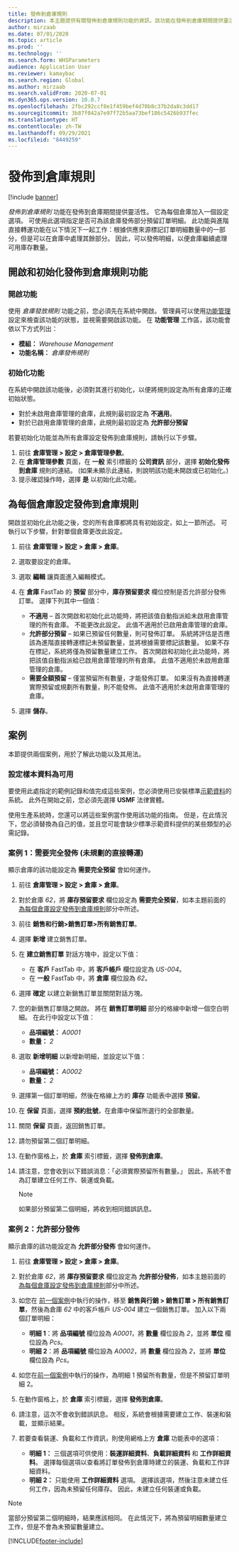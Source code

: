 ```yaml
---
title: 發佈到倉庫規則
description: 本主題提供有關發佈到倉庫規則功能的資訊，該功能在發佈到倉庫期間提供靈活性。 它加入一個設定選項，用於控制系統是否允許發佈部分預留的訂單明細。
author: mirzaab
ms.date: 07/01/2020
ms.topic: article
ms.prod: ''
ms.technology: ''
ms.search.form: WHSParameters
audience: Application User
ms.reviewer: kamaybac
ms.search.region: Global
ms.author: mirzaab
ms.search.validFrom: 2020-07-01
ms.dyn365.ops.version: 10.0.7
ms.openlocfilehash: 2fbc292ccf8e1f459bef4d70b8c37b2da8c3dd17
ms.sourcegitcommit: 3b87f042a7e97f72b5aa73bef186c5426b937fec
ms.translationtype: HT
ms.contentlocale: zh-TW
ms.lasthandoff: 09/29/2021
ms.locfileid: "8449259"
---
```

# <a name="release-to-warehouse-rule"></a>發佈到倉庫規則

[!include [banner](../includes/banner.md)]

*發佈到倉庫規則* 功能在發佈到倉庫期間提供靈活性。 它為每個倉庫加入一個設定選項。 可使用此選項指定是否可為該倉庫發佈部分預留訂單明細。 此功能與進階直接轉運功能在以下情況下一起工作：根據供應來源標記訂單明細數量中的一部分，但是可以在倉庫中處理其餘部分。 因此，可以發佈明細，以便倉庫繼續處理可用庫存數量。

## <a name="turn-on-and-initialize-the-release-to-warehouse-rule-feature"></a>開啟和初始化發佈到倉庫規則功能

### <a name="turn-on-the-feature"></a>開啟功能

使用 *倉庫發放規則* 功能之前，您必須先在系統中開啟。 管理員可以使用[功能管理](../../fin-ops-core/fin-ops/get-started/feature-management/feature-management-overview.md)設定來檢查該功能的狀態，並視需要開啟該功能。 在 **功能管理** 工作區，該功能會依以下方式列出：

- **模組：** *Warehouse Management*
- **功能名稱：** *倉庫發佈規則*

### <a name="initialize-the-feature"></a>初始化功能

在系統中開啟該功能後，必須對其進行初始化，以便將規則設定為所有倉庫的正確初始狀態。

- 對於未啟用倉庫管理的倉庫，此規則最初設定為 **不適用**。
- 對於已啟用倉庫管理的倉庫，此規則最初設定為 **允許部分預留**

若要初始化功能並為所有倉庫設定發佈到倉庫規則，請執行以下步驟。

1. 前往 **倉庫管理 \> 設定 \> 倉庫管理參數**。
1. 在 **倉庫管理參數** 頁面，在 **一般** 索引標籤的 **公司資訊** 部分，選擇 **初始化發佈到倉庫** 規則的連結。 (如果未顯示此連結，則說明該功能未開啟或已初始化。)
1. 提示確認操作時，選擇 **是** 以初始化此功能。

## <a name="set-the-release-to-warehouse-rule-for-each-warehouse"></a><a name="set-option-warehouse"></a>為每個倉庫設定發佈到倉庫規則

開啟並初始化此功能之後，您的所有倉庫都將具有初始設定，如上一節所述。 可執行以下步驟，針對單個倉庫更改此設定。

1. 前往 **倉庫管理 \> 設定 \> 倉庫 \> 倉庫**。
1. 選取要設定的倉庫。
1. 選取 **編輯** 讓頁面進入編輯模式。
1. 在 **倉庫** FastTab 的 **預留** 部分中，**庫存預留要求** 欄位控制是否允許部分發佈訂單。 選擇下列其中一個值：

    - **不適用** – 首次開啟和初始化此功能時，將把該值自動指派給未啟用倉庫管理的所有倉庫。 不能更改此設定。 此值不適用於已啟用倉庫管理的倉庫。
    - **允許部分預留** – 如果已預留任何數量，則可發佈訂單。 系統將評估是否應該為進階直接轉運標記未預留數量，並將根據需要標記該數量。 如果不存在標記，系統將僅為預留數量建立工作。 首次開啟和初始化此功能時，將把該值自動指派給已啟用倉庫管理的所有倉庫。 此值不適用於未啟用倉庫管理的倉庫。
    - **需要全額預留** – 僅當預留所有數量，才能發佈訂單。 如果沒有為直接轉運實際預留或規劃所有數量，則不能發佈。 此值不適用於未啟用倉庫管理的倉庫。

1. 選擇 **儲存**。

## <a name="scenarios"></a>案例

本節提供兩個案例，用於了解此功能以及其用法。

### <a name="make-sample-data-available"></a>設定樣本資料為可用

要使用此處指定的範例記錄和值完成這些案例，您必須使用已安裝標準[示範資料](../../fin-ops-core/dev-itpro/deployment/deploy-demo-environment.md)的系統。 此外在開始之前，您必須先選擇 **USMF** 法律實體。

使用生產系統時，您還可以將這些案例當作使用該功能的指南。 但是，在此情況下，您必須替換為自己的值，並且您可能會缺少標準示範資料提供的某些類型的必需記錄。

### <a name="scenario-1-require-full-release-no-planned-cross-docking"></a><a name="scenario1"></a>案例 1：需要完全發佈 (未規劃的直接轉運)

顯示倉庫的該功能設定為 **需要完全預留** 會如何運作。

1. 前往 **倉庫管理 \> 設定 \> 倉庫 \> 倉庫**。
1. 對於倉庫 _62_，將 **庫存預留要求** 欄位設定為 **需要完全預留**，如本主題前面的[為每個倉庫設定發佈到倉庫規則](#set-option-warehouse)部分中所述。
1. 前往 **銷售和行銷\>銷售訂單\>所有銷售訂單**。
1. 選擇 **新增** 建立銷售訂單。
1. 在 **建立銷售訂單** 對話方塊中，設定以下值：

    - 在 **客戶** FastTab 中，將 **客戶帳戶** 欄位設定為 _US-004_。
    - 在 **一般** FastTab 中，將 **倉庫** 欄位設為 _62_。

1. 選擇 **確定** 以建立新銷售訂單並關閉對話方塊。
1. 您的新銷售訂單隨之開啟。 將在 **銷售訂單明細** 部分的格線中新增一個空白明細。 在此行中設定以下值：

    - **品項編號：** *A0001*
    - **數量：** *2*

1. 選取 **新增明細** 以新增新明細，並設定以下值：

    - **品項編號：** *A0002*
    - **數量：** *2*

1. 選擇第一個訂單明細，然後在格線上方的 **庫存** 功能表中選擇 **預留**。
1. 在 **保留** 頁面，選擇 **預約批號**，在倉庫中保留所選行的全部數量。
1. 關閉 **保留** 頁面，返回銷售訂單。
1. 請勿預留第二個訂單明細。
1. 在動作窗格上，於 **倉庫** 索引標籤，選擇 **發佈到倉庫**。
1. 請注意，您會收到以下錯誤消息：「必須實際預留所有數量。」 因此，系統不會為訂單建立任何工作、裝運或負載。

    > [!NOTE]
    > 如果部分預留第二個明細，將收到相同錯誤訊息。

### <a name="scenario-2-allow-partial-release"></a>案例 2：允許部分發佈

顯示倉庫的該功能設定為 **允許部分發佈** 會如何運作。

1. 前往 **倉庫管理 \> 設定 \> 倉庫 \> 倉庫**。
1. 對於倉庫 _62_，將 **庫存預留要求** 欄位設定為 **允許部分發佈**，如本主題前面的[為每個倉庫設定發佈到倉庫規則](#set-option-warehouse)部分中所述。
1. 如您在 [前一個案例](#scenario1)中執行的操作，移至 **銷售與行銷 \> 銷售訂單 \> 所有銷售訂單**，然後為倉庫 _62_ 中的客戶帳戶 _US-004_ 建立一個銷售訂單。 加入以下兩個訂單明細：

    - **明細 1**：將 **品項編號** 欄位設為 _A0001_，將 **數量** 欄位設為 _2_，並將 **單位** 欄位設為 _Pcs_。
    - **明細 2**：將 **品項編號** 欄位設為 _A0002_，將 **數量** 欄位設為 _2_，並將 **單位** 欄位設為 _Pcs_。

1. 如您在[前一個案例](#scenario1)中執行的操作，為明細 1 預留所有數量，但是不預留訂單明細 2。
1. 在動作窗格上，於 **倉庫** 索引標籤，選擇 **發佈到倉庫**。
1. 請注意，這次不會收到錯誤訊息。 相反，系統會根據需要建立工作、裝運和裝載，並顯示結果。
1. 若要查看裝運、負載和工作資訊，則使用網格上方 **倉庫** 功能表中的選項：

    - **明細 1：** 三個選項可供使用：**裝運詳細資料**、**負載詳細資料** 和 **工作詳細資料**。 選擇每個選項以查看將訂單發佈到倉庫時建立的裝運、負載和工作詳細資料。
    - **明細 2：** 只能使用 **工作詳細資料** 選項。 選擇該選項，然後注意未建立任何工作，因為未預留任何庫存。 因此，未建立任何裝運或負載。

> [!NOTE]
> 當部分預留第二個明細時，結果應該相同。 在此情況下，將為預留明細數量建立工作，但是不會為未預留數量建立。


[!INCLUDE[footer-include](../../includes/footer-banner.md)]